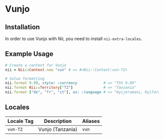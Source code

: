 <!-- This file has been generated. Source: languages/_template.md.erb -->

# Vunjo

## Installation

In order to use Vunjo with Nii, you need to install `nii-extra-locales`.

## Example Usage

``` ruby
# Create a context for Vunjo
nii = Nii::Context.new "vun" # => #<Nii::Context:vun-TZ>

# Value formatting
nii.format 9.99, style: :currency            # => "TSh 9.99"
nii.format Nii::Territory["TZ"]              # => "Tanzania"
nii.format ["de", "fr", "it"], as: :language # => "Kyijerumani, Kyifaransa, Kyiitaliano"
```


## Locales

<table>
  <thead>
    <tr>
      <th>Locale Tag</th>
      <th>Description</th>
      <th>Aliases</th>
    </tr>
  </thead>
  <tbody>
    <tr>
      <td><code>vun-TZ</code></td>
      <td>Vunjo (Tanzania)</td>
      <td><code>vun</code></td>
    </tr>
  </tbody>
</table>

